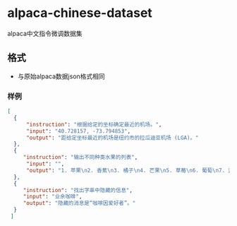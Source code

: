 # alpaca-chinese-dataset
alpaca中文指令微调数据集

## 格式
- 与原始alpaca数据json格式相同

### 样例

``` json
[
  {
      "instruction": "根据给定的坐标确定最近的机场。",
      "input": "40.728157, -73.794853",
      "output": "距给定坐标最近的机场是纽约市的拉瓜迪亚机场 (LGA)。"
  },
  {
     "instruction": "输出不同种类水果的列表",
      "input": "",
      "output": "1. 苹果\n2. 香蕉\n3. 橘子\n4. 芒果\n5. 草莓\n6. 葡萄\n7. 蓝莓\n8. 樱桃\n9. 猕猴桃\n10. 甜瓜\n11.菠萝\n12. 李子\n13.桃子"
  },
  {
     "instruction": "找出字串中隐藏的信息",
     "input": "业余咖啡",
     "output": "隐藏的消息是“咖啡因爱好者”。"
  }
 ]
```
